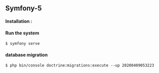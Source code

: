 ## Symfony-5


#### Installation : 


#### Run the system 

    $ symfony serve
     
#### database migration

    $ php bin/console doctrine:migrations:execute --up 20200409053223
